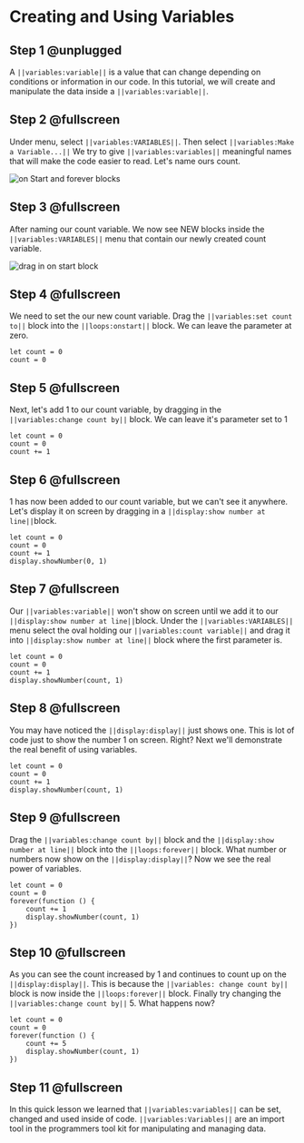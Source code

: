 # Creating and Using Variables

## Step 1 @unplugged

A ``||variables:variable||`` is a value that can change depending on conditions or information in our code. In this tutorial, we will create and manipulate the data inside a ``||variables:variable||``.

## Step 2 @fullscreen

Under menu, select ``||variables:VARIABLES||``. Then select ``||variables:Make a Variable...||``
We try to give ``||variables:variables||`` meaningful names that will make the code easier to read. Let's name ours count.  

![on Start and forever blocks](/static/images/variable_menu.jpg)

## Step 3 @fullscreen

After naming our count variable. We now see NEW blocks inside the ``||variables:VARIABLES||`` menu that contain our newly created count variable.

![drag in on start block](/static/images/variable_count.jpg)
 
## Step 4 @fullscreen

We need to set the our new count variable. Drag the ``||variables:set count to||`` block into the ``||loops:onstart||`` block. We can leave the parameter at zero. 

```blocks
let count = 0
count = 0
```

## Step 5 @fullscreen

Next, let's add 1 to our count variable, by dragging in the ``||variables:change count by||`` block. We can leave it's parameter set to 1 
 
```blocks
let count = 0
count = 0
count += 1
```

## Step 6 @fullscreen

1 has now been added to our count variable, but we can't see it anywhere. Let's display it on screen by dragging in a ``||display:show number at line||``block. 

```blocks
let count = 0
count = 0
count += 1
display.showNumber(0, 1)
```
## Step 7 @fullscreen

Our ``||variables:variable||`` won't show on screen until we add it to our ``||display:show number at line||``block. Under the ``||variables:VARIABLES||`` menu select the oval holding our ``||variables:count variable||`` and drag it into ``||display:show number at line||`` block where the first parameter is.

```blocks
let count = 0
count = 0
count += 1
display.showNumber(count, 1)
```

## Step 8 @fullscreen

You may have noticed the ``||display:display||`` just shows one. This is lot of code just to show the number 1 on screen. Right? Next we'll demonstrate the real benefit of using variables. 

```blocks
let count = 0
count = 0
count += 1
display.showNumber(count, 1)
```

## Step 9 @fullscreen

Drag the ``||variables:change count by||`` block and the ``||display:show number at line||`` block into the ``||loops:forever||`` block. What number or numbers now show on the ``||display:display||``? Now we see the real power of variables. 

```blocks
let count = 0
count = 0
forever(function () {
    count += 1
    display.showNumber(count, 1)
})
```

## Step 10 @fullscreen

As you can see the count increased by 1 and continues to count up on the ``||display:display||``. This is because the ``||variables: change count by||`` block is now inside the ``||loops:forever||`` block. Finally try changing the ``||variables:change count by||`` 5. What happens now?

```blocks
let count = 0
count = 0
forever(function () {
    count += 5
    display.showNumber(count, 1)
})
```

## Step 11 @fullscreen

In this quick lesson we learned that ``||variables:variables||`` can be set, changed and used inside of code. ``||variables:Variables||`` are an import tool in the programmers tool kit for manipulating and managing data. 





